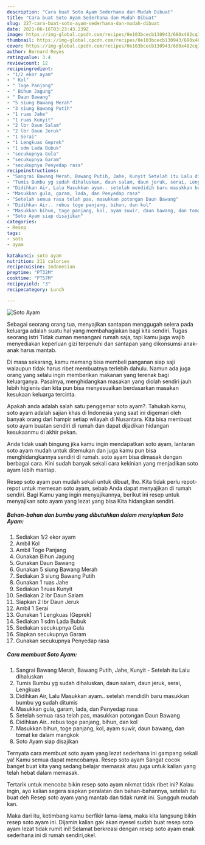 ```yaml
---
description: "Cara buat Soto Ayam Sederhana dan Mudah Dibuat"
title: "Cara buat Soto Ayam Sederhana dan Mudah Dibuat"
slug: 227-cara-buat-soto-ayam-sederhana-dan-mudah-dibuat
date: 2021-06-16T03:23:43.239Z
image: https://img-global.cpcdn.com/recipes/0e103bcecb130943/680x482cq70/soto-ayam-foto-resep-utama.jpg
thumbnail: https://img-global.cpcdn.com/recipes/0e103bcecb130943/680x482cq70/soto-ayam-foto-resep-utama.jpg
cover: https://img-global.cpcdn.com/recipes/0e103bcecb130943/680x482cq70/soto-ayam-foto-resep-utama.jpg
author: Bernard Reyes
ratingvalue: 3.4
reviewcount: 12
recipeingredient:
- "1/2 ekor ayam"
- " Kol"
- " Toge Panjang"
- " Bihun Jagung"
- " Daun Bawang"
- "5 siung Bawang Merah"
- "3 siung Bawang Putih"
- "1 ruas Jahe"
- "1 ruas Kunyit"
- "2 lbr Daun Salam"
- "2 lbr Daun Jeruk"
- "1 Serai"
- "1 Lengkuas Geprek"
- "1 sdm Lada Bubuk"
- "secukupnya Gula"
- "secukupnya Garam"
- "secukupnya Penyedap rasa"
recipeinstructions:
- "Sangrai Bawang Merah, Bawang Putih, Jahe, Kunyit Setelah itu Lalu dihaluskan"
- "Tumis Bumbu yg sudah dihaluskan, daun salam, daun jeruk, serai, Lengkuas"
- "Didihkan Air, Lalu Masukkan ayam.. setelah mendidih baru masukkan bumbu yg sudah ditumis"
- "Masukkan gula, garam, lada, dan Penyedap rasa"
- "Setelah semua rasa telah pas, masukkan potongan Daun Bawang"
- "Didihkan Air.. rebus toge panjang, bihun, dan kol"
- "Masukkan bihun, toge panjang, kol, ayam suwir, daun bawang, dan tomat ke dalam mangkok"
- "Soto Ayam siap disajikan"
categories:
- Resep
tags:
- soto
- ayam

katakunci: soto ayam 
nutrition: 211 calories
recipecuisine: Indonesian
preptime: "PT32M"
cooktime: "PT57M"
recipeyield: "3"
recipecategory: Lunch

---
```



![Soto Ayam](https://img-global.cpcdn.com/recipes/0e103bcecb130943/680x482cq70/soto-ayam-foto-resep-utama.jpg)

Sebagai seorang orang tua, menyajikan santapan menggugah selera pada keluarga adalah suatu hal yang membahagiakan bagi kita sendiri. Tugas seorang istri Tidak cuman menangani rumah saja, tapi kamu juga wajib menyediakan keperluan gizi terpenuhi dan santapan yang dikonsumsi anak-anak harus mantab.

Di masa  sekarang, kamu memang bisa membeli panganan siap saji walaupun tidak harus ribet membuatnya terlebih dahulu. Namun ada juga orang yang selalu ingin memberikan makanan yang terenak bagi keluarganya. Pasalnya, menghidangkan masakan yang diolah sendiri jauh lebih higienis dan kita pun bisa menyesuaikan berdasarkan masakan kesukaan keluarga tercinta. 



Apakah anda adalah salah satu penggemar soto ayam?. Tahukah kamu, soto ayam adalah sajian khas di Indonesia yang saat ini digemari oleh banyak orang dari hampir setiap wilayah di Nusantara. Kita bisa membuat soto ayam buatan sendiri di rumah dan dapat dijadikan hidangan kesukaanmu di akhir pekan.

Anda tidak usah bingung jika kamu ingin mendapatkan soto ayam, lantaran soto ayam mudah untuk ditemukan dan juga kamu pun bisa menghidangkannya sendiri di rumah. soto ayam bisa dimasak dengan berbagai cara. Kini sudah banyak sekali cara kekinian yang menjadikan soto ayam lebih mantap.

Resep soto ayam pun mudah sekali untuk dibuat, lho. Kita tidak perlu repot-repot untuk memesan soto ayam, sebab Anda dapat menyajikan di rumah sendiri. Bagi Kamu yang ingin menyajikannya, berikut ini resep untuk menyajikan soto ayam yang lezat yang bisa Kita hidangkan sendiri.

<!--inarticleads1-->

##### Bahan-bahan dan bumbu yang dibutuhkan dalam menyiapkan Soto Ayam:

1. Sediakan 1/2 ekor ayam
1. Ambil  Kol
1. Ambil  Toge Panjang
1. Gunakan  Bihun Jagung
1. Gunakan  Daun Bawang
1. Gunakan 5 siung Bawang Merah
1. Sediakan 3 siung Bawang Putih
1. Gunakan 1 ruas Jahe
1. Sediakan 1 ruas Kunyit
1. Sediakan 2 lbr Daun Salam
1. Siapkan 2 lbr Daun Jeruk
1. Ambil 1 Serai
1. Gunakan 1 Lengkuas (Geprek)
1. Sediakan 1 sdm Lada Bubuk
1. Sediakan secukupnya Gula
1. Siapkan secukupnya Garam
1. Gunakan secukupnya Penyedap rasa




<!--inarticleads2-->

##### Cara membuat Soto Ayam:

1. Sangrai Bawang Merah, Bawang Putih, Jahe, Kunyit - Setelah itu Lalu dihaluskan
1. Tumis Bumbu yg sudah dihaluskan, daun salam, daun jeruk, serai, Lengkuas
1. Didihkan Air, Lalu Masukkan ayam.. setelah mendidih baru masukkan bumbu yg sudah ditumis
1. Masukkan gula, garam, lada, dan Penyedap rasa
1. Setelah semua rasa telah pas, masukkan potongan Daun Bawang
1. Didihkan Air.. rebus toge panjang, bihun, dan kol
1. Masukkan bihun, toge panjang, kol, ayam suwir, daun bawang, dan tomat ke dalam mangkok
1. Soto Ayam siap disajikan




Ternyata cara membuat soto ayam yang lezat sederhana ini gampang sekali ya! Kamu semua dapat mencobanya. Resep soto ayam Sangat cocok banget buat kita yang sedang belajar memasak atau juga untuk kalian yang telah hebat dalam memasak.

Tertarik untuk mencoba bikin resep soto ayam nikmat tidak ribet ini? Kalau ingin, ayo kalian segera siapkan peralatan dan bahan-bahannya, setelah itu buat deh Resep soto ayam yang mantab dan tidak rumit ini. Sungguh mudah kan. 

Maka dari itu, ketimbang kamu berfikir lama-lama, maka kita langsung bikin resep soto ayam ini. Dijamin kalian gak akan nyesel sudah buat resep soto ayam lezat tidak rumit ini! Selamat berkreasi dengan resep soto ayam enak sederhana ini di rumah sendiri,oke!.

